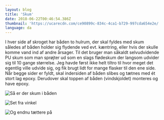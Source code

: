 ```yaml
---
layout: blog
title: 'Skum'
date: 2018-06-22T00:46:54.386Z
thumbnail: 'https://ucarecdn.com/ce90899c-834c-4ca1-b729-997cda654e2e/'
language: da
---
```


I hver side af skroget har båden to hulrum, der skal fyldes med skum således af båden holder sig flydende ved evt. kæntring, eller hvis der skulle komme vand ind af andre årsager. Til det bruger man såkaldt selvudvidende PU skum som man sprøjter ud som en slags flødeskum der langsom udvider sig til 10 gange størrelse. Jeg havde først ikke helt tiltro til hvor meget det egentlig ville udvide sig, og fik brugt lidt for mange flasker til den ene side. Når begge sider er fyldt, skal indersiden af båden slibes og tætnes med ét stort lag epoxy. Derudover skal toppen af båden (vindskjoldet) monteres og have epoxy. 

![Så er der skum i båden](https://ucarecdn.com/ce90899c-834c-4ca1-b729-997cda654e2e/)

![Set fra vinkel](https://ucarecdn.com/b986ecd4-0879-495c-8312-eb2a3f6459f6/)

![Og endnu tættere på](https://ucarecdn.com/08f095a9-86bb-4c93-924a-057c3646df58/)
